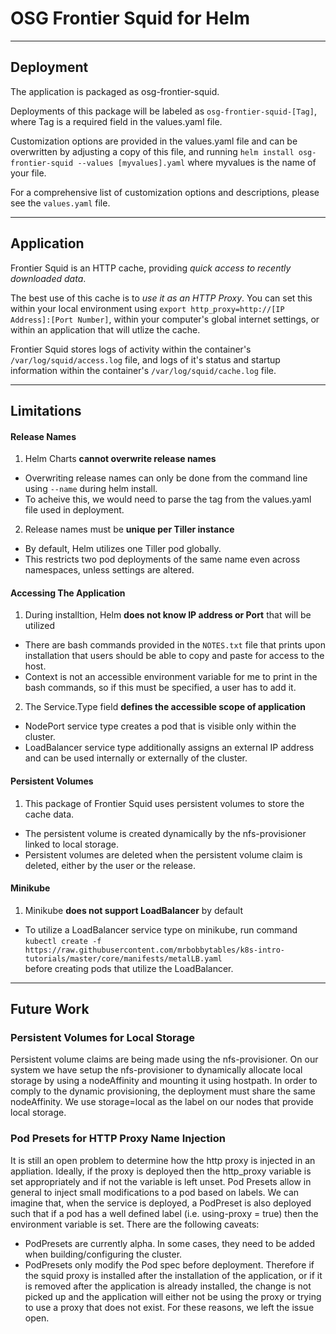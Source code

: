 # OSG Frontier Squid for Helm #

----
## Deployment
The application is packaged as osg-frontier-squid.

Deployments of this package will be labeled as `osg-frontier-squid-[Tag]`, where Tag is a required field in the values.yaml file.

Customization options are provided in the values.yaml file and can be overwritten by adjusting a copy of this file, and running `helm install osg-frontier-squid --values [myvalues].yaml` where myvalues is the name of your file.

For a comprehensive list of customization options and descriptions, please see the `values.yaml` file.

----
## Application
Frontier Squid is an HTTP cache, providing *quick access to recently downloaded data*.

The best use of this cache is to *use it as an HTTP Proxy*. You can set this within your local environment using `export http_proxy=http://[IP Address]:[Port Number]`, within your computer's global internet settings, or within an application that will utlize the cache.

Frontier Squid stores logs of activity within the container's `/var/log/squid/access.log` file, and logs of it's status and startup information within the container's `/var/log/squid/cache.log` file.

----
## Limitations
#### Release Names ####
1. Helm Charts **cannot overwrite release names**  
  * Overwriting release names can only be done from the command line using `--name` during helm install.
  * To acheive this, we would need to parse the tag from the values.yaml file used in deployment.

2. Release names must be **unique per Tiller instance**
  * By default, Helm utilizes one Tiller pod globally.
  * This restricts two pod deployments of the same name even across namespaces, unless settings are altered.

#### Accessing The Application ####
1. During installtion, Helm **does not know IP address or Port** that will be utilized  
  * There are bash commands provided in the `NOTES.txt` file that prints upon installation that users should be able to copy and paste for access to the host.
  * Context is not an accessible environment variable for me to print in the bash commands, so if this must be specified, a user has to add it.

2. The Service.Type field **defines the accessible scope of application**  
  * NodePort service type creates a pod that is visible only within the cluster.
  * LoadBalancer service type additionally assigns an external IP address and can be used internally or externally of the cluster.

#### Persistent Volumes ####
1. This package of Frontier Squid uses persistent volumes to store the cache data.  
  * The persistent volume is created dynamically by the nfs-provisioner linked to local storage.
  * Persistent volumes are deleted when the persistent volume claim is deleted, either by the user or the release.

#### Minikube ####
1. Minikube **does not support LoadBalancer** by default  
  * To utilize a LoadBalancer service type on minikube, run command  
     `kubectl create -f https://raw.githubusercontent.com/mrbobbytables/k8s-intro-tutorials/master/core/manifests/metalLB.yaml`  
     before creating pods that utilize the LoadBalancer.

----
## Future Work

### Persistent Volumes for Local Storage

Persistent volume claims are being made using the nfs-provisioner. On our system we have setup the nfs-provisioner to dynamically allocate local storage by using a nodeAffinity and mounting it using hostpath. In order to comply to the dynamic provisioning, the deployment must share the same nodeAffinity. We use storage=local as the label on our nodes that provide local storage.

### Pod Presets for HTTP Proxy Name Injection

It is still an open problem to determine how the http proxy is injected in an appliation. Ideally, if the proxy is deployed then the http_proxy variable is set appropriately and if not the variable is left unset. Pod Presets allow in general to inject small modifications to a pod based on labels. We can imagine that, when the service is deployed, a PodPreset is also deployed such that if a pod has a well defined label (i.e. using-proxy = true) then the environment variable is set. There are the following caveats:
  * PodPresets are currently alpha. In some cases, they need to be added when building/configuring the cluster.
  * PodPresets only modify the Pod spec before deployment. Therefore if the squid proxy is installed after the installation of the application, or if it is removed after the application is already installed, the change is not picked up and the application will either not be using the proxy or trying to use a proxy that does not exist.
For these reasons, we left the issue open.
  